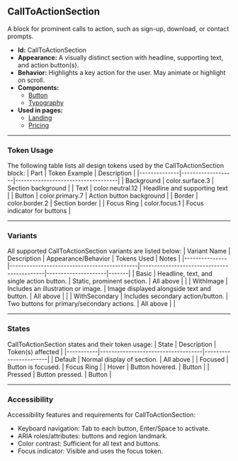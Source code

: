 ## CallToActionSection
A block for prominent calls to action, such as sign-up, download, or contact prompts.
- **Id:** CallToActionSection
- **Appearance:** A visually distinct section with headline, supporting text, and action button(s).
- **Behavior:** Highlights a key action for the user. May animate or highlight on scroll.
- **Components:**
  - [Button](../components/Button.md)
  - [Typography](../components/Typography.md)
- **Used in pages:**
  - [Landing](../pages/Landing.md)
  - [Pricing](../pages/Pricing.md)

---

### Token Usage
The following table lists all design tokens used by the CallToActionSection block:
| Part         | Token Example      | Description                        |
|--------------|-------------------|------------------------------------|
| Background   | color.surface.3   | Section background                 |
| Text         | color.neutral.12  | Headline and supporting text       |
| Button       | color.primary.7   | Action button background           |
| Border       | color.border.2    | Section border                     |
| Focus Ring   | color.focus.1     | Focus indicator for buttons        |

---

### Variants
All supported CallToActionSection variants are listed below:
| Variant Name   | Description                                 | Appearance/Behavior                        | Tokens Used         | Notes |
|---------------|---------------------------------------------|--------------------------------------------|---------------------|-------|
| Basic         | Headline, text, and single action button.    | Static, prominent section.                 | All above           |       |
| WithImage     | Includes an illustration or image.           | Image displayed alongside text and button. | All above           |       |
| WithSecondary | Includes secondary action/button.            | Two buttons for primary/secondary actions. | All above           |       |

---

### States
CallToActionSection states and their token usage:
| State     | Description                        | Token(s) affected      |
|-----------|------------------------------------|-----------------------|
| Default   | Normal display of section.         | All above             |
| Focused   | Button is focused.                 | Focus Ring            |
| Hover     | Button hovered.                    | Button                |
| Pressed   | Button pressed.                    | Button                |

---

### Accessibility
Accessibility features and requirements for CallToActionSection:
- Keyboard navigation: Tab to each button, Enter/Space to activate.
- ARIA roles/attributes: buttons and region landmark.
- Color contrast: Sufficient for all text and buttons.
- Focus indicator: Visible and uses the focus token.

